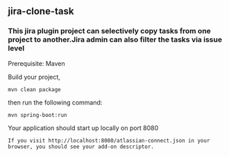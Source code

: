 ## jira-clone-task

### This jira plugin project can selectively copy tasks from one project to another.Jira admin can also filter the tasks via issue level

Prerequisite: Maven

Build your project, 

```
mvn clean package
```
then run the following command:

```
mvn spring-boot:run
```
Your application should start up locally on port 8080

```
If you visit http://localhost:8080/atlassian-connect.json in your browser, you should see your add-on descriptor.
```

